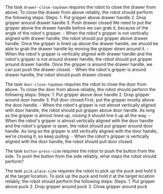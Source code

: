

The task `drawer-close-topdown` requires the robot to close the drawer from above.
To close the drawer from above reliably, the robot should perform the following steps:
    Steps:  1. Put gripper above drawer handle  2. Drop gripper around drawer handle  3. Push drawer closed
    We need to put the gripper above the drawer handle before we can grab it, because of the angle of the robot's gripper.
    - When the robot's gripper is not vertically aligned with drawer handle, the robot should put gripper above drawer handle.
    Once the gripper is lined up above the drawer handle, we should be able to grab the drawer handle by moving the gripper down around it.
    - When the robot's gripper is vertically aligned with drawer handle and the robot's gripper is not around drawer handle, the robot should put gripper around drawer handle.
    Once the gripper is around the drawer handle, we can just push the drawer closed.
    - When the robot's gripper is around drawer handle, the robot should push drawer closed.

The task `door-close-topdown` requires the robot to close the door from above.
To close the door from above reliably, the robot should perform the following steps:
    Steps:  1. Put gripper above door handle  2. Drop gripper around door handle  3. Pull door closed
    First, put the gripper mostly above the door handle.
    - When the robot's gripper is not almost vertically aligned with door handle, the robot should put gripper above door handle.
    As long as the gripper is almost lined up, closing it should line it up all the way.
    - When the robot's gripper is almost vertically aligned with the door handle and the robot's gripper is open, the robot should put gripper around door handle.
    As long as the gripper is still vertically aligned with the door handle, we're closing it, so keep pulling.
    - When the robot's gripper is vertically aligned with the door handle, the robot should pull door closed.

The task `button-press-side` requires the robot to push the button from the side.
To push the button from the side reliably, what steps the robot should perform?

The task `pick-place-side` requires the robot to pick up the puck and hold it at the target location.
To pick up the puck and hold it at the target location reliably, the robot should perform the following steps:
    Steps:  1. Put gripper above puck  2. Drop gripper around puck  3. Close gripper around puck